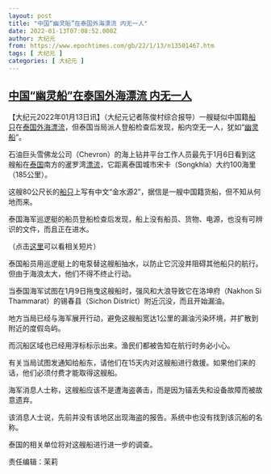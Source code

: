 ```yaml
---
layout: post
title: "中国“幽灵船”在泰国外海漂流 内无一人"
date: 2022-01-13T07:08:52.000Z
author: 大纪元
from: https://www.epochtimes.com/gb/22/1/13/n13501467.htm
tags: [ 大纪元 ]
categories: [ 大纪元 ]
---
```

<!--1642057732000-->
[中国“幽灵船”在泰国外海漂流 内无一人](https://www.epochtimes.com/gb/22/1/13/n13501467.htm)
------

<div>
<p>【大纪元2022年01月13日讯】（大纪元记者陈俊村综合报导）一艘疑似中国籍<a href="https://www.epochtimes.com/gb/tag/%E8%88%B9%E5%8F%AA.html">船只</a>在<a href="https://www.epochtimes.com/gb/tag/%E6%B3%B0%E5%9B%BD.html">泰国</a><a href="https://www.epochtimes.com/gb/tag/%E5%A4%96%E6%B5%B7.html">外海</a><a href="https://www.epochtimes.com/gb/tag/%E6%BC%82%E6%B5%81.html">漂流</a>，但泰国当局派人登船检查后发现，船内空无一人，犹如“<a href="https://www.epochtimes.com/gb/tag/%E5%B9%BD%E7%81%B5%E8%88%B9.html">幽灵船</a>”。</p><p>石油巨头雪佛龙公司（Chevron）的海上钻井平台工作人员最先于1月6日看到这艘船在<a href="https://www.epochtimes.com/gb/tag/%E6%B3%B0%E5%9B%BD.html">泰国</a>南方的暹罗湾<a href="https://www.epochtimes.com/gb/tag/%E6%BC%82%E6%B5%81.html">漂流</a>，它距离泰国城市宋卡（Songkhla）大约100海里（185公里）。</p><p>这艘80公尺长的<a href="https://www.epochtimes.com/gb/tag/%E8%88%B9%E5%8F%AA.html">船只</a>上写有中文“金水源2”，据信是一艘中国籍货船，但不知从何地而来。</p><p>泰国海军巡逻艇的船员登船检查后发现，船上没有船员、货物、电源，也没有可辨识的文件，而且正在进水。</p><p>（点击<u><a href="https://www.newsflare.com/video/472795/chinese-ghost-ship-found-floating-off-coast-of-thailand" target="_blank" rel="noopener noreferrer">这里</a></u>可以看相关短片）</p><p>泰国船员用巡逻艇上的电泵替这艘船抽水，以防止它沉没并阻碍其他船只的航行。但由于海浪太大，他们不得不终止行动。</p><p>当泰国海军试图在1月9日拖曳这艘船时，强风和大浪导致它在洛坤府（Nakhon Si Thammarat）的锡春县（Sichon District）附近沉没，而且开始漏油。</p><p>地方当局已经与海军展开行动，避免这艘船宽达1公里的漏油污染环境，并扩散到附近的度假岛屿。</p><p>而沉船区域也已经用浮标标示出来。渔民们都被告知在航行时务必小心。</p><p>有关当局试图发通知给船东，请他们在15天内对这艘船进行救援。如果他们来的话，他们必须付费才能取得这艘船。</p><p>海军消息人士称，这艘船应该不是遭海盗袭击，而是因为锚丢失和设备故障而被故意遗弃。</p><p>该消息人士说，先前并没有该地区出现海盗的报告。系统中也没有找到该沉船的名称。</p><p>泰国的相关单位将对这艘船进行进一步的调查。</p><p>责任编辑：茉莉</p>
</div>
